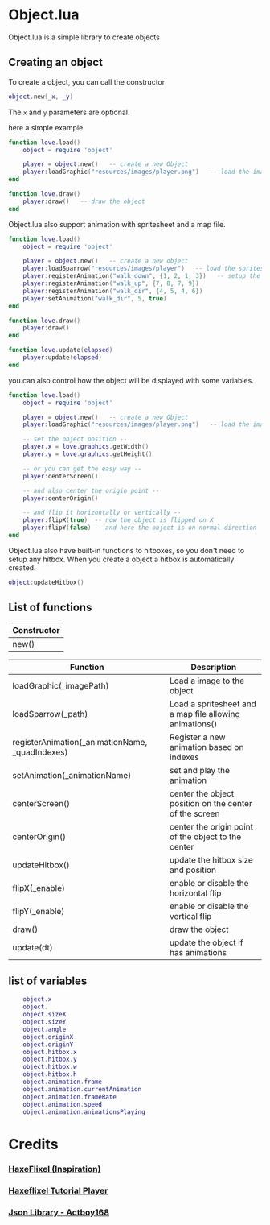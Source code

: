 # Object.lua

Object.lua is a simple library to create objects

## Creating an object

To create a object, you can call the constructor
```lua
object.new(_x, _y)
```
The `x` and `y` parameters are optional.

here a simple example
```lua
function love.load()
    object = require 'object'

    player = object.new()   -- create a new Object
    player:loadGraphic("resources/images/player.png")   -- load the image to object
end

function love.draw()
    player:draw()   -- draw the object
end
```

Object.lua also support animation with spritesheet and a map file.

```lua
function love.load()
    object = require 'object'

    player = object.new()   -- create a new object
    player:loadSparrow("resources/images/player")   -- load the spritesheet and the map file (it need be with the same name  example : player.png, player.json) [check the resources files to see the player]
    player:registerAnimation("walk_down", {1, 2, 1, 3})   -- setup the animation based on quad indexes
    player:registerAnimation("walk_up", {7, 8, 7, 9})  
    player:registerAnimation("walk_dir", {4, 5, 4, 6}) 
    player:setAnimation("walk_dir", 5, true)
end

function love.draw()
    player:draw()
end

function love.update(elapsed)
    player:update(elapsed)
end
```

you can also control how the object will be displayed with some variables.
```lua
function love.load()
    object = require 'object'

    player = object.new()   -- create a new Object
    player:loadGraphic("resources/images/player.png")   -- load the image to object

    -- set the object position --
    player.x = love.graphics.getWidth()
    player.y = love.graphics.getHeight()

    -- or you can get the easy way --
    player:centerScreen()

    -- and also center the origin point --
    player:centerOrigin()

    -- and flip it horizontally or vertically --
    player:flipX(true)  -- now the object is flipped on X
    player:flipY(false) -- and here the object is on normal direction
end
```

Object.lua also have built-in functions to hitboxes, so you don't need to setup any hitbox.
When you create a object a hitbox is automatically created.
```lua
object:updateHitbox()
```

## List of functions

| Constructor |
|---|
| new() |

| Function | Description |
|---|---|
| loadGraphic(_imagePath) | Load a image to the object |
| loadSparrow(_path) | Load a spritesheet and a map file allowing animations() |
| registerAnimation(_animationName, _quadIndexes) | Register a new animation based on indexes |
| setAnimation(_animationName) | set and play the animation |
| centerScreen() | center the object position on the center of the screen |
| centerOrigin() | center the origin point of the object to the center |
| updateHitbox() | update the hitbox size and position |
| flipX(_enable) | enable or disable the horizontal flip |
| flipY(_enable) | enable or disable the vertical flip |
| draw() | draw the object |
| update(dt) | update the object if has animations |

## list of variables

```lua
    object.x
    object.
    object.sizeX
    object.sizeY
    object.angle
    object.originX
    object.originY
    object.hitbox.x
    object.hitbox.y
    object.hitbox.w
    object.hitbox.h
    object.animation.frame
    object.animation.currentAnimation
    object.animation.frameRate
    object.animation.speed
    object.animation.animationsPlaying
```

# Credits
### [HaxeFlixel (Inspiration)](https://haxeflixel.com)
### [Haxeflixel Tutorial Player](https://haxeflixel.com/documentation/sprites-and-animation/)
### [Json Library - Actboy168](https://github.com/actboy168/json.lua)

